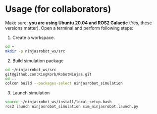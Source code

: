 # Usage (for collaborators)
Make sure: **you are using Ubuntu 20.04 and ROS2 Galactic** (Yes, these versions matter). Open a terminal and perform following steps:
1. Create a workspace.
```bash
cd ~
mkdir -p ninjasrobot_ws/src
```
2. Build simulation package
```bash
cd ~/ninjasrobot_ws/src
git@github.com:KingKorb/RobotNinjas.git
cd ..
colcon build --packages-select ninjasrobot_simulation
```
3. Launch simulation
```bash
source ~/ninjasrobot_ws/install/local_setup.bash
ros2 launch ninjasrobot_simulation sim_ninjasrobot.launch.py 
```

